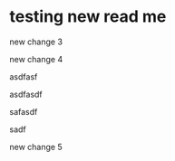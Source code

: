 # testing new read me

new change 3

new change 4

asdfasf

asdfasdf





safasdf



sadf



new change 5



